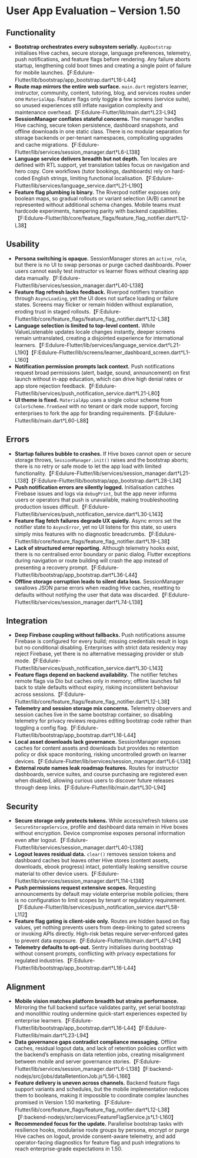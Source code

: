 # User App Evaluation – Version 1.50

## Functionality
- **Bootstrap orchestrates every subsystem serially.** `AppBootstrap` initialises Hive caches, secure storage, language preferences, telemetry, push notifications, and feature flags before rendering. Any failure aborts startup, lengthening cold boot times and creating a single point of failure for mobile launches.【F:Edulure-Flutter/lib/bootstrap/app_bootstrap.dart†L16-L44】
- **Route map mirrors the entire web surface.** `main.dart` registers learner, instructor, community, content, tutoring, blog, and services routes under one `MaterialApp`. Feature flags only toggle a few screens (service suite), so unused experiences still inflate navigation complexity and maintenance overhead.【F:Edulure-Flutter/lib/main.dart†L23-L94】
- **SessionManager conflates stateful concerns.** The manager handles Hive caching, secure token persistence, dashboard snapshots, and offline downloads in one static class. There is no modular separation for storage backends or per-tenant namespaces, complicating upgrades and cache migrations.【F:Edulure-Flutter/lib/services/session_manager.dart†L6-L138】
- **Language service delivers breadth but not depth.** Ten locales are defined with RTL support, yet translation tables focus on navigation and hero copy. Core workflows (tutor bookings, dashboards) rely on hard-coded English strings, limiting functional localisation.【F:Edulure-Flutter/lib/services/language_service.dart†L21-L190】
- **Feature flag plumbing is binary.** The Riverpod notifier exposes only boolean maps, so gradual rollouts or variant selection (A/B) cannot be represented without additional schema changes. Mobile teams must hardcode experiments, hampering parity with backend capabilities.【F:Edulure-Flutter/lib/core/feature_flags/feature_flag_notifier.dart†L12-L38】

## Usability
- **Persona switching is opaque.** SessionManager stores an `active_role`, but there is no UI to swap personas or purge cached dashboards. Power users cannot easily test instructor vs learner flows without clearing app data manually.【F:Edulure-Flutter/lib/services/session_manager.dart†L40-L138】
- **Feature flag refresh lacks feedback.** Riverpod notifiers transition through `AsyncLoading`, yet the UI does not surface loading or failure states. Screens may flicker or remain hidden without explanation, eroding trust in staged rollouts.【F:Edulure-Flutter/lib/core/feature_flags/feature_flag_notifier.dart†L12-L38】
- **Language selection is limited to top-level content.** While ValueListenable updates locale changes instantly, deeper screens remain untranslated, creating a disjointed experience for international learners.【F:Edulure-Flutter/lib/services/language_service.dart†L21-L190】【F:Edulure-Flutter/lib/screens/learner_dashboard_screen.dart†L1-L160】
- **Notification permission prompts lack context.** Push notifications request broad permissions (alert, badge, sound, announcement) on first launch without in-app education, which can drive high denial rates or app store rejection feedback.【F:Edulure-Flutter/lib/services/push_notification_service.dart†L21-L80】
- **UI theme is fixed.** `MaterialApp` uses a single colour scheme from `ColorScheme.fromSeed` with no tenant or dark mode support, forcing enterprises to fork the app for branding requirements.【F:Edulure-Flutter/lib/main.dart†L60-L88】

## Errors
- **Startup failures bubble to crashes.** If Hive boxes cannot open or secure storage throws, `SessionManager.init()` raises and the bootstrap aborts; there is no retry or safe mode to let the app load with limited functionality.【F:Edulure-Flutter/lib/services/session_manager.dart†L21-L138】【F:Edulure-Flutter/lib/bootstrap/app_bootstrap.dart†L28-L34】
- **Push notification errors are silently logged.** Initialisation catches Firebase issues and logs via `debugPrint`, but the app never informs users or operators that push is unavailable, making troubleshooting production issues difficult.【F:Edulure-Flutter/lib/services/push_notification_service.dart†L30-L143】
- **Feature flag fetch failures degrade UX quietly.** Async errors set the notifier state to `AsyncError`, yet no UI listens for this state, so users simply miss features with no diagnostic breadcrumbs.【F:Edulure-Flutter/lib/core/feature_flags/feature_flag_notifier.dart†L19-L38】
- **Lack of structured error reporting.** Although telemetry hooks exist, there is no centralised error boundary or panic dialog. Flutter exceptions during navigation or route building will crash the app instead of presenting a recovery prompt.【F:Edulure-Flutter/lib/bootstrap/app_bootstrap.dart†L36-L44】
- **Offline storage corruption leads to silent data loss.** SessionManager swallows JSON parse errors when reading Hive caches, resetting to defaults without notifying the user that data was discarded.【F:Edulure-Flutter/lib/services/session_manager.dart†L74-L138】

## Integration
- **Deep Firebase coupling without fallbacks.** Push notifications assume Firebase is configured for every build; missing credentials result in logs but no conditional disabling. Enterprises with strict data residency may reject Firebase, yet there is no alternative messaging provider or stub mode.【F:Edulure-Flutter/lib/services/push_notification_service.dart†L30-L143】
- **Feature flags depend on backend availability.** The notifier fetches remote flags via Dio but caches only in memory; offline launches fall back to stale defaults without expiry, risking inconsistent behaviour across sessions.【F:Edulure-Flutter/lib/core/feature_flags/feature_flag_notifier.dart†L12-L38】
- **Telemetry and session storage mix concerns.** Telemetry observers and session caches live in the same bootstrap container, so disabling telemetry for privacy reviews requires editing bootstrap code rather than toggling a config flag.【F:Edulure-Flutter/lib/bootstrap/app_bootstrap.dart†L16-L44】
- **Local asset downloads lack governance.** SessionManager exposes caches for content assets and downloads but provides no retention policy or disk space monitoring, risking uncontrolled growth on learner devices.【F:Edulure-Flutter/lib/services/session_manager.dart†L6-L138】
- **External route names leak roadmap features.** Routes for instructor dashboards, service suites, and course purchasing are registered even when disabled, allowing curious users to discover future releases through deep links.【F:Edulure-Flutter/lib/main.dart†L30-L94】

## Security
- **Secure storage only protects tokens.** While access/refresh tokens use `SecureStorageService`, profile and dashboard data remain in Hive boxes without encryption. Device compromise exposes personal information even after logout.【F:Edulure-Flutter/lib/services/session_manager.dart†L40-L138】
- **Logout leaves residual data.** `clear()` removes session tokens and dashboard caches but leaves other Hive stores (content assets, downloads, ebook progress) intact, potentially leaking sensitive course material to other device users.【F:Edulure-Flutter/lib/services/session_manager.dart†L114-L138】
- **Push permissions request extensive scopes.** Requesting announcements by default may violate enterprise mobile policies; there is no configuration to limit scopes by tenant or regulatory requirement.【F:Edulure-Flutter/lib/services/push_notification_service.dart†L58-L112】
- **Feature flag gating is client-side only.** Routes are hidden based on flag values, yet nothing prevents users from deep-linking to gated screens or invoking APIs directly. High-risk betas require server-enforced gates to prevent data exposure.【F:Edulure-Flutter/lib/main.dart†L47-L94】
- **Telemetry defaults to opt-out.** Sentry initialises during bootstrap without consent prompts, conflicting with privacy expectations for regulated industries.【F:Edulure-Flutter/lib/bootstrap/app_bootstrap.dart†L16-L44】

## Alignment
- **Mobile vision matches platform breadth but strains performance.** Mirroring the full backend surface validates parity, yet serial bootstrap and monolithic routing undermine quick-start experiences expected by enterprise learners.【F:Edulure-Flutter/lib/bootstrap/app_bootstrap.dart†L16-L44】【F:Edulure-Flutter/lib/main.dart†L23-L94】
- **Data governance gaps contradict compliance messaging.** Offline caches, residual logout data, and lack of retention policies conflict with the backend’s emphasis on data retention jobs, creating misalignment between mobile and server governance stories.【F:Edulure-Flutter/lib/services/session_manager.dart†L6-L138】【F:backend-nodejs/src/jobs/dataRetentionJob.js†L56-L166】
- **Feature delivery is uneven across channels.** Backend feature flags support variants and schedules, but the mobile implementation reduces them to booleans, making it impossible to coordinate complex launches promised in Version 1.50 marketing.【F:Edulure-Flutter/lib/core/feature_flags/feature_flag_notifier.dart†L12-L38】【F:backend-nodejs/src/services/FeatureFlagService.js†L1-L160】
- **Recommended focus for the update.** Parallelise bootstrap tasks with resilience hooks, modularise route groups by persona, encrypt or purge Hive caches on logout, provide consent-aware telemetry, and add operator-facing diagnostics for feature flag and push integrations to reach enterprise-grade expectations in 1.50.
